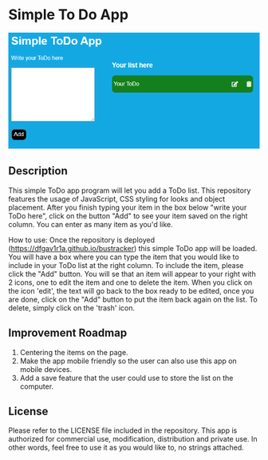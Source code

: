 # Simple To Do App
<img src="./todo-app.png">

## Description
This simple ToDo app program will let you add a ToDo list. This repository features the usage of JavaScript, CSS styling for looks and object placement. After you finish typing your item in the box below "write your ToDo here", click on the button "Add" to see your item saved on the right column. You can enter as many item as you'd like.

How to use: Once the repository is deployed (https://dfgav1r1a.github.io/bustracker) this simple ToDo app will be loaded. You will have a box where you can type the item that you would like to include in your ToDo list at the right column. To include the item, please click the "Add" button. You will se that an item will appear to your right with 2 icons, one to edit the item and one to delete the item. When you click on the icon 'edit', the text will go back to the box ready to be edited, once you are done, click on the "Add" button to put the item back again on the list. To delete, simply click on the 'trash' icon.

## Improvement Roadmap
1) Centering the items on the page.
2) Make the app mobile friendly so the user can also use this app on mobile devices.
3) Add a save feature that the user could use to store the list on the computer.

## License
Please refer to the LICENSE file included in the repository. This app is authorized for commercial use, modification, distribution and private use. In other words, feel free to use it as you would like to, no strings attached.
